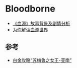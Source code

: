 
# Bloodborne

- [《血源》故事背景及剧情分析](https://www.gamersky.com/handbook/201511/684485.shtml)
- [为你解读血源世界](http://bbs.a9vg.com/thread-5182306-1-1.html)

## 参考
- [白金攻略“苏梅鲁之女王-亚南”](http://bbs.a9vg.com/thread-4531815-1-1.html)
